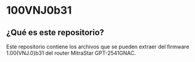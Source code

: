 # 100VNJ0b31

## ¿Qué es este repositorio?
Este repositorio contiene los archivos que se pueden extraer del firmware 1.00(VNJ.0)b31 del router MitraStar GPT-2541GNAC.
